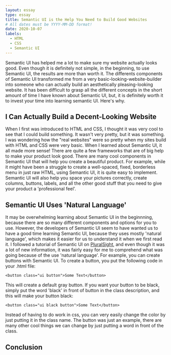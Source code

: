 ```yaml
---
layout: essay
type: essay
title: Semantic UI is the Help You Need to Build Good Websites
# All dates must be YYYY-MM-DD format!
date: 2020-10-07
labels:
  - HTML
  - CSS
  - Semantic UI
---
```



Semantic UI has helped me a lot to make sure my website actually looks good. Even though it is definitely not simple, in the beginning, to use Semantic UI, the results are more than worth it.
The differents components of Semantic UI transformed me from a very basic-looking-website-builder into someone who can actually build an aesthetically pleasing-looking website. 
It has been difficult to grasp all the different concepts in the short amount of time I have known about Semantic UI, but, it is definitely worth it to invest your time into learning semantic UI. Here's why.

## I Can Actually Build a Decent-Looking Website
When I first was introduced to HTML and CSS, I thought it was very cool to see that I could build something. It wasn't very pretty, but it was something. I was wondering how the "real websites" were so pretty when my sites build with HTML and CSS were very basic. When I learned about Semantic UI, it all made more sense! There are quite a few frameworks that are of big help to make your product look good. There are many cool components in Semantic UI that will help you create a beautiful product. For example, while it might have been a struggle to create a well-spaced, fixed, borderless menu in just raw HTML, using Semantic UI, it is quite easy to implement. Semantic UI will also help you space your pictures correctly, create columns, buttons, labels, and all the other good stuff that you need to give your product a 'professional feel'.  

## Semantic UI Uses 'Natural Language'
It may be overwhelming learning about Semantic UI in the beginnning, because there are so many different components and options for you to use. However, the developers of Semantic UI seem to have wanted us to have a good time learning Semantic UI, because they uses mostly 'natural language', which makes it easier for us to understand it when we first read it. I followed a tutorial of Semantic UI on [PluralSight](https://www.pluralsight.com/courses/semantic-ui-2-0), and even though it was a lot of new information, it was fairly easy for me to comprehend what was going because of the use 'natural language'. For example, you can create buttons with Semantic UI. To create a button, you put the following code in your .html file:
```
<button class="ui button">Some Text</button>
```
This will create a default gray button. If you want your button to be black, simply put the word 'black' in front of button in the class description, and this will make your button black:
```
<button class="ui black button">Some Text</button>
```
Instead of having to do work in css, you can very easily change the color by just putting it in the class name. The button was just an example, there are many other cool things we can change by just putting a word in front of the class. 

## 

## Conclusion
